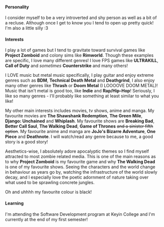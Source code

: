 #### Personality
I consider myself to be a very introverted and shy person as well as a bit of a recluse. Although once I get to know you I tend to open up pretty quick! I'm also a little silly :3

#### Interests
I play a lot of games but I tend to gravitate toward survival games like **Project Zomboid** and colony sims like **Rimworld**. Though these examples are specific, I love many different genres! I love FPS games like **ULTRAKILL**, **Call of Duty** and *sometimes* **Counterstrike** and many others!

I LOVE music but metal music specifically, I play guitar and enjoy extreme genres such as **BDM**, **Technical Death Metal** and **Deathgrind**, I also enjoy many other genres like **Thrash** or **Doom Metal** (I LOOOOVE DOOM METAL)! Music that isn't metal is good too, like **Indie** and **Rap/Hip-Hop**! Seriously, I like so many genres - I'll probably like something at least similar to what you like!

My other main interests includes movies, tv shows, anime and manga. My favourite movies are **The Shawshank Redemption**, **The Green Mile**, **Django: Unchained** and **Whiplash**. My favourite shows are **Breaking Bad**, **Better Call Saul**, **The Walking Dead**, **Game of Thrones** ~~and a sinister fifth option~~. My favourite anime and manga are **JoJo's Bizarre Adventure**, **One Piece** and **Deathnote**. I will watch/read any genre because to me, a good story is a good story!

Aesthetics-wise, I absolutely adore apocalyptic themes so I find myself attracted to most zombie related media. This is one of the main reasons as to why **Project Zomboid** is my favourite game and why **The Walking Dead** is one of my favourite shows. Seeing the characters and the world change in behaviour as years go by, watching the infrastructure of the world slowly decay, and I especially love the poetic adornment of nature taking over what used to be sprawling concrete jungles.

Oh and uhhhh my favourite colour is black!

#### Learning
I'm attending the Software Development program at Keyin College and I'm currently at the end of my first semester!
